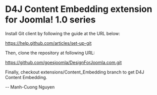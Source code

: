 D4J Content Embedding extension for Joomla! 1.0 series
======================================================

Install Git client by following the guide at the URL below:

https://help.github.com/articles/set-up-git

Then, clone the repository at following URL:

https://github.com/goesjoomla/DesignForJoomla.com.git

Finally, checkout extensions/Content_Embedding branch to get D4J Content Embedding.

--
Manh-Cuong Nguyen